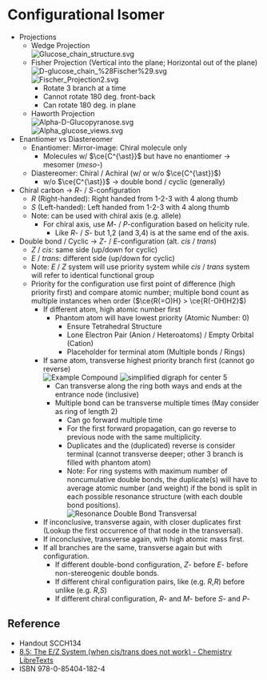# Configurational Isomer

* Projections
  * Wedge Projection  
    ![Glucose\_chain\_structure.svg](https://upload.wikimedia.org/wikipedia/commons/0/06/Glucose_chain_structure.svg)
  * Fisher Projection (Vertical into the plane; Horizontal out of the plane)  
    ![D-glucose\_chain\_%28Fischer%29.svg](https://upload.wikimedia.org/wikipedia/commons/d/d9/D-glucose_chain_%28Fischer%29.svg)  
    ![Fischer\_Projection2.svg](https://upload.wikimedia.org/wikipedia/commons/8/81/Fischer_Projection2.svg)
    * Rotate 3 branch at a time
    * Cannot rotate 180 deg. front-back
    * Can rotate 180 deg. in plane
  * Haworth Projection  
    ![Alpha-D-Glucopyranose.svg](https://upload.wikimedia.org/wikipedia/commons/c/c6/Alpha-D-Glucopyranose.svg)  
    ![Alpha\_glucose\_views.svg](https://upload.wikimedia.org/wikipedia/commons/3/31/Alpha_glucose_views.svg)
* Enantiomer vs Diastereomer
  * Enantiomer: Mirror-image: Chiral molecule only
    * Molecules w/ $\ce{C^{\ast}}$ but have no enantiomer → mesomer (*meso*-)
  * Diastereomer: Chiral / Achiral (w/ or w/o $\ce{C^{\ast}}$)
    * w/o $\ce{C^{\ast}}$ → double bond / cyclic (generally)
* Chiral carbon → *R*- / *S*-configuration
  * *R* (Right-handed): Right handed from 1-2-3 with 4 along thumb
  * *S* (Left-handed): Left handed from 1-2-3 with 4 along thumb
  * Note: can be used with chiral axis (e.g. allele)
    * For chiral axis, use *M*- / *P*-configuration based on helicity rule.
      * Like *R*- / *S*- but 1,2 (and 3,4) is at the same end of the axis.
* Double bond / Cyclic → *Z*- / *E*-configuration (alt. *cis* / *trans*)
  * *Z* / *cis*: same side (up/down for cyclic)
  * *E* / *trans*: different side (up/down for cyclic)
  * Note: *E* / *Z* system will use priority system while *cis* / *trans* system will refer to identical functional group
  * Priority for the configuration use first point of difference (high priority first) and compare atomic number; multiple bond count as multiple instances when order ($\ce{R(=O)H} > \ce{R(-OH)H2}$)
    * If different atom, high atomic number first
      * Phantom atom will have lowest priority (Atomic Number: 0)
        * Ensure Tetrahedral Structure
        * Lone Electron Pair (Anion / Heteroatoms) / Empty Orbital (Cation)
        * Placeholder for terminal atom (Multiple bonds / Rings)
    * If same atom, transverse highest priority branch first (cannot go reverse)  
      ![Example Compound](https://iupac.qmul.ac.uk/BlueBook/P9gif/P92143a.gif) ![simplified digraph for center 5](https://iupac.qmul.ac.uk/BlueBook/P9gif/P92143b.gif)
      * Can transverse along the ring both ways and ends at the entrance node (inclusive)
      * Multiple bond can be transverse multiple times (May consider as ring of length 2)
        * Can go forward multiple time
        * For the first forward propagation, can go reverse to previous node with the same multiplicity.
        * Duplicates and the (duplicated) reverse is consider terminal (cannot transverse deeper; other 3 branch is filled with phantom atom)
        * Note: For ring systems with maximum number of noncumulative double bonds, the duplicate(s) will have to average atomic number (and weight) if the bond is split in each possible resonance structure (with each double bond positions).  
          ![Resonance Double Bond Transversal](https://iupac.qmul.ac.uk/BlueBook/P9gif/P92144b.gif)
    * If inconclusive, transverse again, with closer duplicates first (Lookup the first occurrence of that node in the transversal).
    * If inconclusive, transverse again, with high atomic mass first.
    * If all branches are the same, transverse again but with configuration.
      * If different double-bond configuration, *Z*- before *E*- before non-stereogenic double bonds.
      * If different chiral configuration pairs, like (e.g. *R*,*R*) before unlike (e.g. *R*,*S*)
      * If different chiral configuration, *R*- and *M*- before *S*- and *P*-

## Reference

* Handout SCCH134
* [8.5: The E/Z System (when cis/trans does not work) - Chemistry LibreTexts](https://chem.libretexts.org/Bookshelves/Organic_Chemistry/Map%3A_Organic_Chemistry_(Wade)_Complete_and_Semesters_I_and_II/Map%3A_Organic_Chemistry_(Wade)/08%3A_Structure_and_Synthesis_of_Alkenes/8.05%3A_The_E_Z_System_(when_cis_trans_does_not_work))
* ISBN 978-0-85404-182-4
